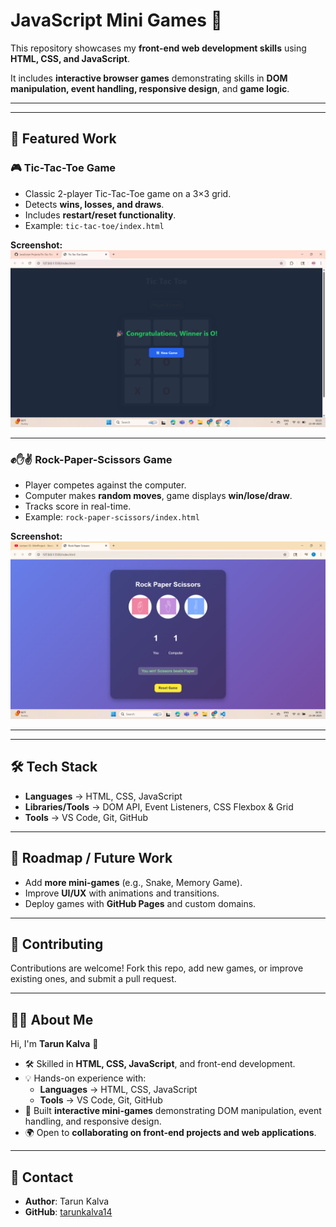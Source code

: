 # JavaScript Mini Games 🚀  

This repository showcases my **front-end web development skills** using **HTML, CSS, and JavaScript**.  

It includes **interactive browser games** demonstrating skills in **DOM manipulation, event handling, responsive design**, and **game logic**.  

---------------------------------------------------------------------------------------------------------------------------
---------------------------------------------------------------------------------------------------------------------------

## 🔑 Featured Work  

### 🎮 Tic-Tac-Toe Game  
- Classic 2-player Tic-Tac-Toe game on a 3×3 grid.  
- Detects **wins, losses, and draws**.  
- Includes **restart/reset functionality**.  
- Example: `tic-tac-toe/index.html`  

**Screenshot:**  
![Tic-Tac-Toe Result](Tic-Tac-Toe%20Game/Result.png)
  

---------------------------------------------------------------------------------------------------------------------------------
### ✊✋✌ Rock-Paper-Scissors Game  
- Player competes against the computer.  
- Computer makes **random moves**, game displays **win/lose/draw**.  
- Tracks score in real-time.  
- Example: `rock-paper-scissors/index.html`  

**Screenshot:**  
![Rock Paper Scissors Result](Rock%20Paper%20Scissors%20Game/Result.png)
 


----------------------------------------------------------------------------------------------------------------------------------

---

## 🛠️ Tech Stack  

- **Languages** → HTML, CSS, JavaScript  
- **Libraries/Tools** → DOM API, Event Listeners, CSS Flexbox & Grid  
- **Tools** → VS Code, Git, GitHub  

---

## 📌 Roadmap / Future Work  

- Add **more mini-games** (e.g., Snake, Memory Game).  
- Improve **UI/UX** with animations and transitions.  
- Deploy games with **GitHub Pages** and custom domains.  

---

## 🤝 Contributing  

Contributions are welcome! Fork this repo, add new games, or improve existing ones, and submit a pull request.  

---

## 👨‍💻 About Me  

Hi, I'm **Tarun Kalva** 👋  

- 🛠️ Skilled in **HTML, CSS, JavaScript**, and front-end development.  
- 💡 Hands-on experience with:  
  - **Languages** → HTML, CSS, JavaScript  
  - **Tools** → VS Code, Git, GitHub  
- 🎯 Built **interactive mini-games** demonstrating DOM manipulation, event handling, and responsive design.  
- 🌍 Open to **collaborating on front-end projects and web applications**.  

---

## 📧 Contact  

- **Author**: Tarun Kalva  
- **GitHub**: [tarunkalva14](https://github.com/tarunkalva14)  
